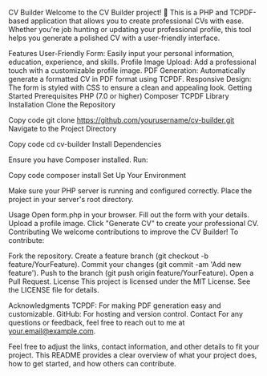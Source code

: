 CV Builder
Welcome to the CV Builder project! 🚀 This is a PHP and TCPDF-based application that allows you to create professional CVs with ease. Whether you're job hunting or updating your professional profile, this tool helps you generate a polished CV with a user-friendly interface.

Features
User-Friendly Form: Easily input your personal information, education, experience, and skills.
Profile Image Upload: Add a professional touch with a customizable profile image.
PDF Generation: Automatically generate a formatted CV in PDF format using TCPDF.
Responsive Design: The form is styled with CSS to ensure a clean and appealing look.
Getting Started
Prerequisites
PHP (7.0 or higher)
Composer
TCPDF Library
Installation
Clone the Repository


Copy code
git clone https://github.com/yourusername/cv-builder.git
Navigate to the Project Directory


Copy code
cd cv-builder
Install Dependencies

Ensure you have Composer installed. Run:


Copy code
composer install
Set Up Your Environment

Make sure your PHP server is running and configured correctly. Place the project in your server's root directory.

Usage
Open form.php in your browser.
Fill out the form with your details.
Upload a profile image.
Click "Generate CV" to create your professional CV.
Contributing
We welcome contributions to improve the CV Builder! To contribute:

Fork the repository.
Create a feature branch (git checkout -b feature/YourFeature).
Commit your changes (git commit -am 'Add new feature').
Push to the branch (git push origin feature/YourFeature).
Open a Pull Request.
License
This project is licensed under the MIT License. See the LICENSE file for details.

Acknowledgments
TCPDF: For making PDF generation easy and customizable.
GitHub: For hosting and version control.
Contact
For any questions or feedback, feel free to reach out to me at your.email@example.com.

Feel free to adjust the links, contact information, and other details to fit your project. This README provides a clear overview of what your project does, how to get started, and how others can contribute.







